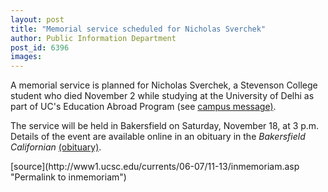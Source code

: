 ```yaml
---
layout: post
title: "Memorial service scheduled for Nicholas Sverchek"
author: Public Information Department
post_id: 6396
images:
---
```


<a name="content" id="content"></a>
<p>
  A memorial service is planned for Nicholas Sverchek, a Stevenson College student who died November 2 while studying at the University of Delhi as part of UC's Education Abroad Program (see <a href="http://messages.ucsc.edu/06-07/11-03.eap.asp">campus message)</a>.
</p>
<p>
  The service will be held in Bakersfield on Saturday, November 18, at 3 p.m. Details of the event are available online in an obituary in the <i>Bakersfield Californian</i> <a href="http://www.legacy.com/bakersfield/Obituaries.asp?Page=Notice&amp;PersonID=19904468">(obituary)</a>.
</p>
[source](http://www1.ucsc.edu/currents/06-07/11-13/inmemoriam.asp "Permalink to inmemoriam")
